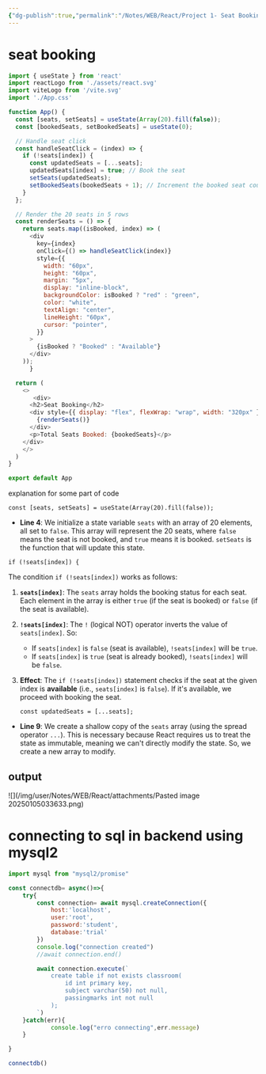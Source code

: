 ```yaml
---
{"dg-publish":true,"permalink":"/Notes/WEB/React/Project 1- Seat Booking/","created":"2025-02-11T16:26:39.080+05:30"}
---
```




# seat booking 

``` js
import { useState } from 'react'
import reactLogo from './assets/react.svg'
import viteLogo from '/vite.svg'
import './App.css'

function App() {
  const [seats, setSeats] = useState(Array(20).fill(false));
  const [bookedSeats, setBookedSeats] = useState(0);

  // Handle seat click
  const handleSeatClick = (index) => {
    if (!seats[index]) {
      const updatedSeats = [...seats];
      updatedSeats[index] = true; // Book the seat
      setSeats(updatedSeats);
      setBookedSeats(bookedSeats + 1); // Increment the booked seat count
    }
  };

  // Render the 20 seats in 5 rows
  const renderSeats = () => {
    return seats.map((isBooked, index) => (
      <div
        key={index}
        onClick={() => handleSeatClick(index)}
        style={{
          width: "60px",
          height: "60px",
          margin: "5px",
          display: "inline-block",
          backgroundColor: isBooked ? "red" : "green",
          color: "white",
          textAlign: "center",
          lineHeight: "60px",
          cursor: "pointer",
        }}
      >
        {isBooked ? "Booked" : "Available"}
      </div>
    ));
      }

  return (
    <>
       <div>
      <h2>Seat Booking</h2>
      <div style={{ display: "flex", flexWrap: "wrap", width: "320px" }}>
        {renderSeats()}
      </div>
      <p>Total Seats Booked: {bookedSeats}</p>
    </div>
    </>
  )
}

export default App

```

explanation for some part of code

  `const [seats, setSeats] = useState(Array(20).fill(false));`

- **Line 4**: We initialize a state variable `seats` with an array of 20 elements, all set to `false`. This array will represent the 20 seats, where `false` means the seat is not booked, and `true` means it is booked. `setSeats` is the function that will update this state.


`if (!seats[index]) {`

The condition `if (!seats[index])` works as follows:

1. **`seats[index]`**: The `seats` array holds the booking status for each seat. Each element in the array is either `true` (if the seat is booked) or `false` (if the seat is available).
    
2. **`!seats[index]`**: The `!` (logical NOT) operator inverts the value of `seats[index]`. So:
    
    - If `seats[index]` is `false` (seat is available), `!seats[index]` will be `true`.
    - If `seats[index]` is `true` (seat is already booked), `!seats[index]` will be `false`.
3. **Effect**: The `if (!seats[index])` statement checks if the seat at the given index is **available** (i.e., `seats[index]` is `false`). If it's available, we proceed with booking the seat.


    `const updatedSeats = [...seats];`

- **Line 9**: We create a shallow copy of the `seats` array (using the spread operator `...`). This is necessary because React requires us to treat the state as immutable, meaning we can't directly modify the state. So, we create a new array to modify.

## output
![](/img/user/Notes/WEB/React/attachments/Pasted image 20250105033633.png)


# connecting to sql in backend using mysql2

``` js
import mysql from "mysql2/promise"

const connectdb= async()=>{
    try{
        const connection= await mysql.createConnection({
            host:'localhost',
            user:'root',
            password:'student',
            database:'trial'
        })
        console.log("connection created")
        //await connection.end()

        await connection.execute(`
            create table if not exists classroom(
                id int primary key,
                subject varchar(50) not null,
                passingmarks int not null
            );
        `)
    }catch(err){
            console.log("erro connecting",err.message)
    }

}

connectdb()

```